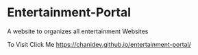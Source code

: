 # Entertainment-Portal
A website to organizes all entertainment Websites

To Visit Click Me
https://chanidev.github.io/entertainment-portal/
